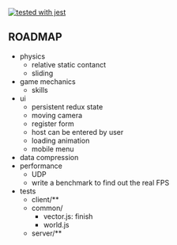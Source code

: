 [![tested with jest](https://img.shields.io/badge/tested_with-jest-99424f.svg)](https://github.com/facebook/jest)

## ROADMAP

- physics
  - relative static contanct
  - sliding
- game mechanics
  - skills
- ui
  - persistent redux state
  - moving camera
  - register form
  - host can be entered by user
  - loading animation
  - mobile menu
- data compression
- performance
  - UDP
  - write a benchmark to find out the real FPS
- tests
  - client/**
  - common/
      - vector.js: finish
      - world.js
  - server/**